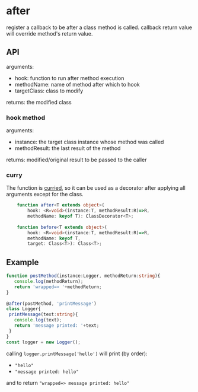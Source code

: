 # after
register a callback to be after a class method is called. callback return value will override method's return value.

## API

arguments:
- hook: function to run after method execution
- methodName: name of method after which to hook
- targetClass: class to modify

returns: the modified class

### hook method

arguments:
- instance: the target class instance whose method was called
- methodResult: the last result of the method

returns: modified/original result to be passed to the caller

### curry
The function is [curried](https://lodash.com/docs#curry), so it can be used as a decorator after applying all arguments except for the class.

```ts
    function after<T extends object>(
        hook: <R=void>(instance:T, methodResult:R)=>R, 
        methodName: keyof T): ClassDecorator<T>;
 
    function before<T extends object>(
        hook: <R=void>(instance:T, methodResult:R)=>R, 
        methodName: keyof T, 
        target: Class<T>): Class<T>;
 ```

## Example

 ```ts
function postMethod(instance:Logger, methodReturn:string){
    console.log(methodReturn);
    return 'wrapped=> '+methodReturn;
}
  
@after(postMethod, 'printMessage')
class Logger{
  printMessage(text:string){
    console.log(text);
    return 'message printed: '+text;
  }
}
const logger = new Logger();
```
calling `logger.printMessage('hello')` will print (by order):
 - `"hello"`
 - `"message printed: hello"`
 
and to return `"wrapped=> message printed: hello"`
